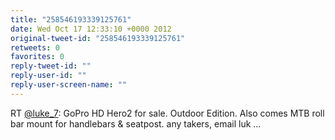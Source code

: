 ```yaml
---
title: "258546193339125761"
date: Wed Oct 17 12:33:10 +0000 2012
original-tweet-id: "258546193339125761"
retweets: 0
favorites: 0
reply-tweet-id: ""
reply-user-id: ""
reply-user-screen-name: ""
---
```

RT <a href="https://twitter.com/luke_7">@luke_7</a>: GoPro HD Hero2 for sale. Outdoor Edition. Also comes MTB roll bar mount for handlebars &amp; seatpost. any takers, email luk ...
